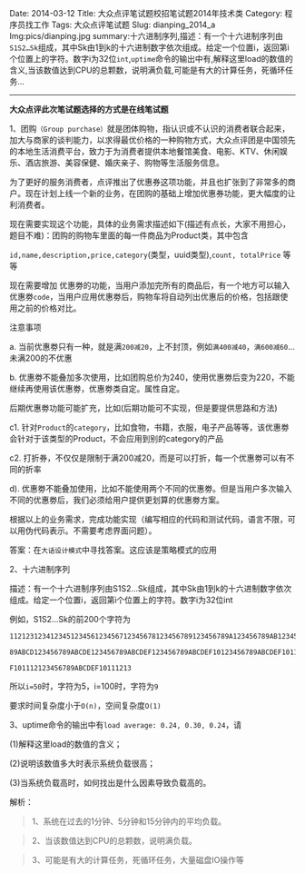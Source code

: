 Date: 2014-03-12
Title: 大众点评笔试题校招笔试题2014年技术类
Category: 程序员找工作
Tags: 大众点评笔试题
Slug: dianping_2014_a
Img:pics/dianping.jpg
summary:十六进制序列,描述：有一个十六进制序列由`S1S2…Sk`组成，其中Sk由1到k的十六进制数字依次组成。给定一个位置i，返回第i个位置上的字符。数字i为32位`int`,`uptime`命令的输出中有,解释这里load的数值的含义,当该数值达到CPU的总颗数，说明满负载,可能是有大的计算任务，死循环任务...

----------

**大众点评此次笔试题选择的方式是在线笔试题**

1、团购`（Group purchase）`就是团体购物，指认识或不认识的消费者联合起来，加大与商家的谈判能力，以求得最优价格的一种购物方式，大众点评团是中国领先的本地生活消费平台，致力于为消费者提供本地餐馆美食、电影、KTV、休闲娱乐、酒店旅游、美容保健、婚庆亲子、购物等生活服务信息。

为了更好的服务消费者，点评推出了优惠券这项功能，并且也扩张到了非常多的商户。现在计划上线一个新的业务，在团购的基础上增加优惠券功能，更大幅度的让利消费者。

现在需要实现这个功能，具体的业务需求描述如下(描述有点长，大家不用担心，题目不难)：团购的购物车里面的每一件商品为Product类，其中包含

`id,name,description,price,category`(类型，uuid类型),`count, totalPrice` 等等
 
现在需要增加 优惠劵的功能，当用户添加完所有的商品后，有一个地方可以输入优惠劵`code`，当用户应用优惠劵后，购物车将自动列出优惠后的价格，包括跟使用之前的价格对比。

注意事项

a. 当前优惠劵只有一种，就是满`200减20`，上不封顶，例如`满400减40`，`满600减60`...未满200的不优惠
 
b. 优惠劵不能叠加多次使用，比如团购总价为240，使用优惠劵后变为220，不能继续再使用该优惠劵，优惠劵类自定。属性自定。

后期优惠劵功能可能扩充，比如(后期功能可不实现，但是要提供思路和方法)
 
c1. 针对`Product`的`category`，比如食物，书籍，衣服，电子产品等等，该优惠劵会针对于该类型的Product，不会应用到别的category的产品
 
c2. 打折券，不仅仅是限制于满200减20，而是可以打折，每一个优惠劵可以有不同的折率
 
d). 优惠劵不能叠加使用，比如不能使用两个不同的优惠劵。但是当用户多次输入不同的优惠劵后，我们必须给用户提供更划算的优惠劵方案。
 
根据以上的业务需求，完成功能实现（编写相应的代码和测试代码，语言不限，可以用伪代码表示。不需要考虑界面问题）。

答案：在`大话设计模式`中寻找答案。这应该是策略模式的应用


2、十六进制序列

描述：有一个十六进制序列由S1S2…Sk组成，其中Sk由1到k的十六进制数字依次组成。给定一个位置i，返回第i个位置上的字符。数字i为32位int
 
例如，S1S2…Sk的前200个字符为

    112123123412345123456123456712345678123456789123456789A123456789AB123456789ABC1234567

    89ABCD123456789ABCDE123456789ABCDEF123456789ABCDEF10123456789ABCDEF1011123456789ABCDE
    
    F101112123456789ABCDEF10111213
 
所以`i=50`时，字符为5，i=100时，字符为``9``
 
要求时间复杂度小于`O(n)`，空间复杂度`O(1)`

3、uptime命令的输出中有`load average: 0.24, 0.30, 0.24`，请

(1)解释这里load的数值的含义；

(2)说明该数值多大时表示系统负载很高；

(3)当系统负载高时，如何找出是什么因素导致负载高的。

解析：

>1、系统在过去的1分钟、5分钟和15分钟内的平均负载。

>2、当该数值达到CPU的总颗数，说明满负载。

>3、可能是有大的计算任务，死循环任务，大量磁盘IO操作等